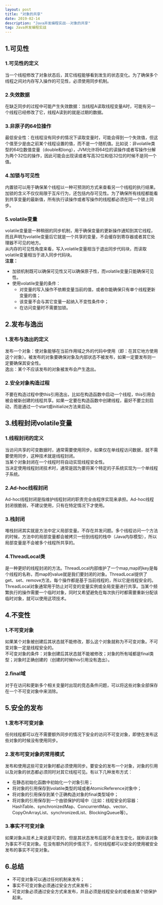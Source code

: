 ```yaml
---
layout: post
title: "对象的共享"
date: 2019-02-14
description: "Java并发编程实战--对象的共享"
tag: Java并发编程实战
---
```

## 1.可见性
### 1.可见性的定义
当一个线程修改了对象状态后，其它线程能够看到发生的状态变化。为了确保多个线程之间对内存写入操作的可见性，必须使用同步机制。
### 2.失效数据
在缺乏同步的过程中可能产生失效数据：当线程A读取线程变量A时，可能有另一个线程已经修改了它，线程A读到的就是过期的数据。
### 3.非原子的64位操作
最低安全性：在线程没有同步的情况下读取变量时，可能会得到一个失效值，但这个值至少是由之前某个线程设置的值，而不是一个随机值。比如说：非volatile类型的64位数值变量（double和long），JVM允许将64位的读操作或者写操作分解为两个32位的操作，因此可能会出现读或者写高32位和低32位的时候不是同一个值。
### 4.加锁与可见性
内置锁可以用于确保某个线程以一种可预测的方式来查看另一个线程的执行结果。  
加锁的含义不仅仅局限于互斥行为，还包括内存可见性。为了确保所有线程都能看到共享变量的最新值，所有执行读操作或者写操作的线程都必须在同一个锁上同步。
### 5.volatile变量
volatile变量是一种稍弱的同步机制，用于确保变量的更新操作通知到其它线程，而且声明为volatile变量后它就是一个共享的变量，不会缓存到寄存器或者其它处理器不可见的地方。  
从内存的可见性角度来看，写入volatile变量相当于退出同步代码块，而读取volatile变量相当于进入同步代码块。  
**注意：**
+ 加锁机制既可以确保可见性又可以确保原子性，而volatile变量只能确保可见性。
+ 使用volatile变量的条件：
  - 对变量的写入操作不依赖变量当前的值，或者你能确保只有单个线程更新变量的值；
  - 该变量不会与其它变量一起纳入不变性条件中；
  - 在访问变量时不需要加锁。
## 2.发布与逸出
### 1.发布与逸出的定义
发布一个对象：使对象能够在当前作用域之外的代码中使用（即：在其它地方使用这个对象）。被发布的对象要确保对象及内部状态不被发布，如果一定要发布则一定要确保其安全性。  
逸出：某个不应该发布的对象被发布会产生逸出。
### 2.安全对象构造过程
不要在构造过程中使this引用逸出，比如在构造函数中启动一个线程，this引用会被会被新创建的线程共享。如果一定要在构造函数中创建线程，最好不要立刻启动，而是通过一个start或initialize方法来启动。
## 3.线程封闭volatile变量
### 1.线程封闭的定义
当访问共享的可变数据时，通常需要使用同步。如果仅在单线程访问数据，就不需要使用同步，这种技术就是线程封闭。  
当某个对象封闭在一个线程时将自动实现线程安全性。  
当决定使用线程封闭技术时，通常是因为要将某个特定的子系统实现为一个单线程子系统。
### 2.Ad-hoc线程封闭
Ad-hoc线程封闭是指维护线程封闭的职责完全由程序实现来承担。Ad-hoc线程封闭很脆弱，不建议使用，只有在特定情况下才使用。
### 3.栈封闭
堆栈封闭其实就是方法中定义局部变量。不存在并发问题。多个线程访问一个方法的时候，方法中的局部变量都会被拷贝一份到线程的栈中（Java内存模型），所以局部变量是不会被多个线程所共享的。
### 4.ThreadLocal类
是一种更好的线程封闭的方法。ThreadLocal内部维护了一个map,map的key是每个线程的名称，而map的value就是我们要封闭的对象。ThreadLocal提供了get、set、remove方法，每个操作都是基于当前线程的，所以它是线程安全的。  
ThreadLocal对象通常用于防止对可变的变量实例或全局变量进行共享。当某个频繁执行的操作需要一个临时对象，同时又希望避免在每次执行时都需要重新分配该临时对象，就可以使用这项技术。
## 4.不变性
### 1.不可变对象
如果某个对象被创建后其状态就不能修改，那么这个对象就称为不可变对象。不可变对象一定是线程安全的。  
不可变对象的条件：对象创建后其状态就不能被修改；对象的所有域都是final类型；对象时正确创建的（创建的时候this引用没有逸出）。
### 2.final域
对于在访问和更新多个相关变量时出现的竞态条件问题，可以将这些对象全部保存在一个不可变对象中来消除。
## 5.安全的发布
### 1.发布不可变对象
任何线程都可以在不需要额外同步的情况下安全的访问不可变对象，即使在发布这些对象的时候没有使用同步。
### 2.发布可变对象的常用模式
发布和使用这些可变对象时都必须使用同步。要安全的发布一个对象，对象的引用以及对象的状态都必须同时对其它线程可见。有以下几种发布方式：  
+ 在静态初始化函数中初始化一个对象引用；
+ 将对象的引用保存到volatile类型的域或者AtomicReference对象中；
+ 将对象的引用保存到某个正确构造对象的final类型域中；
+ 将对象的引用保存到一个由锁保护的域中（比如：线程安全的容器：HashTable、synchronizedMap、ConcurrentMap、vector、CopyOnArrayList、synchronizedList、BlockingQueue等）。
### 3.事实不可变对象
如果对象从技术上来说是可变的，但是其状态发布后就不会发生变化，就称该对象为事实不可变对象。在没有额外的同步情况下，任何线程都可以安全的使用被安全发布的事实不可变对象。
## 6.总结
+ 不可变对象可以通过任何机制来发布；
+ 事实不可变对象必须通过安全方式来发布；
+ 可变对象必须通过安全方式来发布，并且必须是线程安全的或者由某个锁保护起来。
